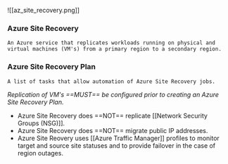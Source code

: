 ![[az_site_recovery.png]]

### Azure Site Recovery
	An Azure service that replicates workloads running on physical and virtual machines (VM's) from a primary region to a secondary region.

### Azure Site Recovery Plan
	A list of tasks that allow automation of Azure Site Recovery jobs.
*Replication of VM's ==MUST== be configured prior to creating an Azure Site Recovery Plan.*

- Azure Site Recovery does ==NOT== replicate [[Network Security Groups (NSG)]].
- Azure Site Recovery does ==NOT== migrate public IP addresses.
- Azure Site Reovery uses [[Azure Traffic Manager]] profiles to monitor target and source site statuses and to provide failover in the case of region outages.